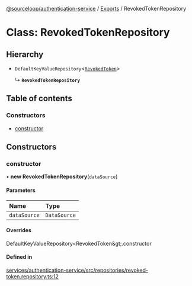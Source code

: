 [@sourceloop/authentication-service](../README.md) / [Exports](../modules.md) / RevokedTokenRepository

# Class: RevokedTokenRepository

## Hierarchy

- `DefaultKeyValueRepository`<[`RevokedToken`](RevokedToken.md)\>

  ↳ **`RevokedTokenRepository`**

## Table of contents

### Constructors

- [constructor](RevokedTokenRepository.md#constructor)

## Constructors

### constructor

• **new RevokedTokenRepository**(`dataSource`)

#### Parameters

| Name | Type |
| :------ | :------ |
| `dataSource` | `DataSource` |

#### Overrides

DefaultKeyValueRepository&lt;RevokedToken\&gt;.constructor

#### Defined in

[services/authentication-service/src/repositories/revoked-token.repository.ts:12](https://github.com/sourcefuse/loopback4-microservice-catalog/blob/77bb890a2/services/authentication-service/src/repositories/revoked-token.repository.ts#L12)
